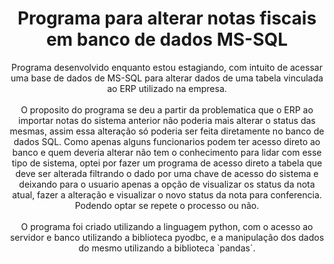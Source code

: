 <div align = 'center'>
  <h1>Programa para alterar notas fiscais em banco de dados MS-SQL</h1>
</div>  

<div align = 'center'>
  Programa desenvolvido enquanto estou estagiando, com intuito de acessar uma base de dados de MS-SQL para alterar dados de uma tabela vinculada ao ERP utilizado na empresa. 
</div>  

  <br>
  
<div align = 'center'>  
  O proposito do programa se deu a partir da problematica que o ERP ao importar notas do sistema anterior não poderia mais alterar o status das mesmas, assim essa alteração só poderia ser feita diretamente no banco de dados SQL.
  Como apenas alguns funcionarios podem ter acesso direto ao banco e quem deveria alterar não tem o conhecimento para lidar com esse tipo de sistema, optei por fazer um programa de acesso direto a tabela que deve ser alterada filtrando o dado por uma chave de acesso do sistema e deixando para o usuario apenas a opção de visualizar os status da nota atual, fazer a alteração e visualizar o novo status da nota para conferencia. Podendo optar se repete o processo ou não.
</div>

  <br>
  
<div align = 'center'>  
  O programa foi criado utilizando a linguagem python, com o acesso ao servidor e banco utilizando a biblioteca pyodbc, e a manipulação dos dados do mesmo utilizando a biblioteca `pandas`.
</div>
